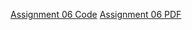 [Assignment 06 Code](https://github.com/eldonsdata/IntroToProg-Python-Mod06/blob/master/Assignment06.py)
[Assignment 06 PDF](https://github.com/eldonsdata/IntroToProg-Python-Mod06/blob/master/Assignment06_Shoup.pdf)

